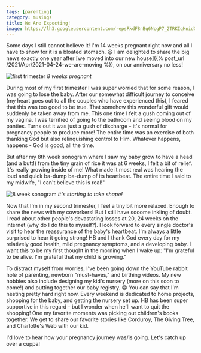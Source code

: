 ```yaml
---
tags: [parenting]
category: musings
title: We Are Expecting!
image: https://lh3.googleusercontent.com/-epsRkdF8nBq6NcgP7_2TRKIqHnidGsgvsQCQSXFeLO9e9938OMIOAYb__tsaoKB5HFNJ7_D7H2VceG8N53tYb_VvUolByZRZndTRFfkxc5rpuMf4j6wI95kjH7Vh-atIVOMHPXY0N2OimqGazK86qBiREAzhhWRdh8XCPx9v-KceY3EZ56nof4WoPjoy-AOk1GU21Zue1GQGjKHat036JbJsVEPwZ-llFHNPQskibzVTWgaoJpW28qEcQUOPM3qp-Yu7TnSsBAxOQmKIbka2Hs3DVZLIZLnlOj1bjiyEeLBsLC9WLFRw_czLau1Aq03z35oXXyrotnYMYPhGjZ4qhPI-YjDZsTTmQXZ5yFLRcwIyHehK1_MELTJLRH-1JRhZyuwnATYD4FLLfkbFmuSCoa-wLm2n2S5_aH76t_szezwSqyCibNFP34C-PvALBU8x_SfKvRhItJv7Ohg-hgJ_YnjGxt8QqjzrUZ6gyVKlV5d45H_hrn7Z83N13qONKmsZO97TQkQSkLqcDFalG_rssbrWcv6anCUsqwA8_nTKXUEDFcf9T8xL1UpHW1ZvcpR_oc8ZiagP9HTCxxwR_IKwPCgbxVfkgsvBUzQmrhuTPWVMUN5qDzIubNehN6x9YMHSDHkNScsnqDaoDCIQ-IHKFRYlwa37PnMjNbJYkt5k7RrYDW3K4l2ZnQikKUQPXbR6oBkwxe1Es8CdJjDs2aFmlSDDKJkcEZdFwiw_mPZtzGjRY_I1Xlh9t8AAwVR4NYXrcOhbnkS_mZA6qEi0UwC4Zoym81c37ZJksaCXVda0iAAALcg1L3QsWpw=w1383-h1037-no?authuser=0
---
```


Some days I still cannot believe it! I'm 14 weeks pregnant right now and all I have to show for it is a bloated stomach. :laughing: I am delighted to share the big news exactly one year after [we moved into our new house]({% post_url /2021/Apr/2021-04-24-we-are-moving %}), on our anniversary no less!

![first trimester](https://lh3.googleusercontent.com/ikYxhhAUzJFQSuGgN-LXyNkRH67b0u5DYn3ApLQKqqXAnzIMgbM_0Kf9a8SdMSKuT4pLm7gYoE3VfqiDMSkqEe2S4sy1OtzrB6mpLHmfFSMWUKh2hLE27jb3a2eoDKg_i2KRQuOvF1VgaOX8_0xzUQrcCjcpNh5ZJ0O_uN-UABQu9yYYUS4omKuLuABYn2yH7wnTBeVmM4hd8qnTRin903UGbf7nDvdXOVOkuvmizY4yWjTyCHcGdzqZCO9DfaiPAnYTUoWlwdpPkBGhMEG9YNKPiFcDKE8Tryze5W9CAbrWSd1SVwU4RKDK_lrKRi6-4JaUzdHc7IlHbtVQD_0c8sA4c5ILudMvzsViZKGkDXRgKtkSy08WIh6HRl4cXfu_vVOTTTyT1CeKDTwDSM_fm9ktFKCmN8LjXsqr3IsqIWgXVCHQNjwTFZNSNcf_mQIh0ZP2s174-OsxgFdk9tE9O0Ohrep7teo_1u3myuPQSbbWq78OJDshFU-YSpgNM8u1wK5TnBkMkykDKOtZbNCbHtyPxDC99-9B_UteGIB-Ro4m2MXUR750IQezxDd40gfRaICwP44CRGRl9qEsYJxv9oF7K_hu20iFJ83DTgtL9o1Y57oFxWUioMjrdCN4sCDkLIxWiRBy2QHDKgjtTXl8BYu_bf0JFiHS7Z_lPeOn6iurLhDTi7JV8-fDbafx8_mT2VD7lCGkCXsc7bO6x2vP5t2ewSR2DZN673_n9vZMi7f3dU6Fc9j1JT_IuBABCVYYJOqtFl9vqEDXutrmqeX8MWxpgDdjrIA90pgARpq7MBzn4LVTzGrgp39v=w778-h1037-no?authuser=0)
*8 weeks pregnant*

During most of my first trimester I was super worried that for some reason, I was going to lose the baby. After our somewhat difficult journey to conceive (my heart goes out to all the couples who have experienced this), I feared that this was too good to be true. That somehow this wonderful gift would suddenly be taken away from me. This one time I felt a gush coming out of my vagina. I was terrified of going to the bathroom and seeing blood on my panties. Turns out it was just a gush of discharge - it's normal for pregnancy people to produce more! The entire time was an exercise of both thanking God but also relinquishing control to Him. Whatever happens, happens - God is good, all the time.

But after my 8th week sonogram where I saw my baby grow to have a head (and a butt!) from the tiny grain of rice it was at 6 weeks, I felt a bit of relief. It's really growing inside of me! What made it most real was hearing the loud and quick ba-dump ba-dump of its heartbeat. The entire time I said to my midwife, "I can't believe this is real!"

![8 week sonogram](https://lh3.googleusercontent.com/hwzTzl9Sagmtx_zVFBWTcWF_pE37izQlAS3l8BgzJglul7JZ3bzsuGRC_ay43u0b4MxZ45Z_01Ts_tOIzK4WNoXL7k_GCUT7xLFC3QjwP2rg06DfLGVhxQXooYdyxQF3r-xzS8bmQFIjAmmDXCBYDCckFeGaptx7iO_A3DyR7ufAEbwYq7GGOoOgtUeW8xtWOQyxGjbkjqNs45WeOoaInLaQoNL_YEGJw4x-LqqEeFj3rIGopzb0Upe7KS88dIhNVa9whOv5j05zXTcZpnWi2OHx0VJbYN7gWe9dVf5bm0GbRnqQMuHaw3IXvUmyfo7EwvyO5e-zH-R17MbW3D9D9YL6msHqWq1_e2e3d56c98FS1nldq8RajBk2RNc8AJ2rLTioYq5JY1VpJomrt7FRoIiFSH4FUPdJtU0fQoxpoBaGmRwpQvCwA-HWz8Yo7-q0xZ_sXqr_HpZ2BMXlqVx3MjvP0omCeoT8V8LsRHP8xT9WvnLsgYA_Q1Ra4uLwRD1KtsDbWbnD499_avpyzQzu7Dc7D2mHyL5RerhZB1OnPL6sI8iaP9ZQIK0TI6urWIShHZL7QSpOCEwtIdJaNp02msTSxqHBXaN5FTzE_3H8t1WCptRkSzJNaLK_sSn7EKIzzZ_r8D-kvCokIFV2VqGOqCPXn5GX-V-CdVBpswNRD0LtOWB9z7XRwoxY2OtyJE4wSgwhkTfJ-RwVmG8T9ru-s67XPey6uh3VzZMbjB7mXMYSmVj3BtdvvlfOR9o7bDTXt9pi_RvPA2mR_1JJ7cY9LgESI6PPeob83cNFwtBvrW3-rFW6kq_b-oZH=w778-h1037-no?authuser=0)
*It's starting to take shape!*

Now that I'm in my second trimester, I feel a tiny bit more relaxed. Enough to share the news with my coworkers! But I still have sooome inkling of doubt. I read about other people's devastating losses at 20, 24 weeks on the internet (why do I do this to myself?). I look forward to every single doctor's visit to hear the reassurance of the baby's heartbeat. I'm always a little surprised to hear it going strong! HB and I thank God every day for my relatively good health, mild pregnancy symptoms, and a developing baby. I want this to be my first thought in the morning when I wake up: "I'm grateful to be alive. I'm grateful that my child is growing."

To distract myself from worries, I've been going down the YouTube rabbit hole of parenting, newborn "must-haves," and birthing videos. My new hobbies also include designing my kid's nursery (more on this soon to come!) and putting together our baby registry. :grin: You can say that I'm nesting pretty hard right now. Every weekend is dedicated to home projects, shopping for the baby, and getting the nursery set up. HB has been super supportive in this regard - but I wonder when he'll want to quit the shopping! One my favorite moments was picking out children's books together. We get to share our favorite stories like Corduroy, The Giving Tree, and Charlotte's Web with our kid.

I'd love to hear how your pregnancy journey was/is going. Let's catch up over a cuppa!
